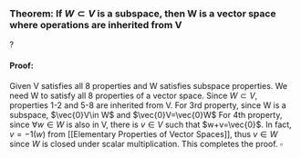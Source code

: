 ### Theorem: If $W \subset V$ is a subspace, then W is a vector space where operations are inherited from V
?
#### Proof:
Given V satisfies all 8 properties and W satisfies subspace properties. We need W to satisfy all 8 properties of a vector space.
Since $W\subset V$, properties 1-2 and 5-8 are inherited from V. For 3rd property, since W is a subspace, $\vec{0}V\in W$ and $\vec{0}V=\vec{0}W$
For 4th property, since $\forall w \in W$ is also in V, there is $v \in V$ such that $w+v=\vec{0}$. In fact, $v=-1(w)$ from [[Elementary Properties of Vector Spaces]], thus $v \in W$ since $W$ is closed under scalar multiplication.
This completes the proof. $\square$
<!--SR:!2025-06-13,4,272-->

